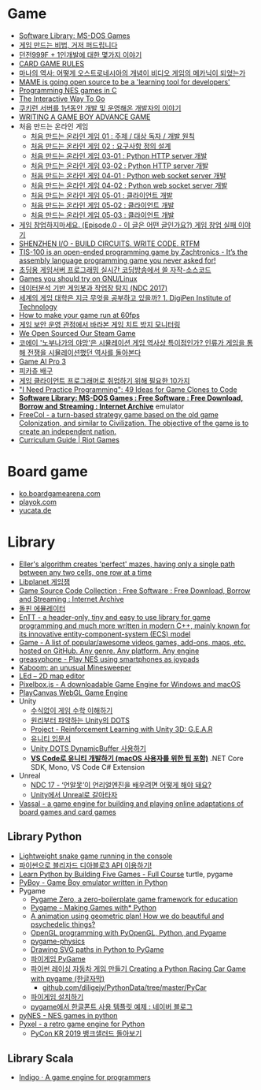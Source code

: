 Game
====
* [Software Library: MS-DOS Games](https://archive.org/details/softwarelibrary_msdos_games/v2)
* [게임 만드는 비법, 거저 퍼드립니다](http://www.huffingtonpost.kr/asadal/story_b_6765806.html)
* [던전999F + 1인개발에 대한 몇가지 이야기](http://wlhermit.blog.me/220319619224)
* [CARD GAME RULES](http://www.pagat.com/)
* [마나의 역사: 어떻게 오스트로네시아의 개념이 비디오 게임의 메카닉이 되었는가](http://ppss.kr/archives/40320)
* [MAME is going open source to be a 'learning tool for developers'](http://gamasutra.com/view/news/243598/MAME_is_going_open_source_to_be_a_learning_tool_for_developers.php)
* [Programming NES games in C](http://shiru.untergrund.net/articles/programming_nes_games_in_c.htm)
* [The Interactive Way To Go](http://playgo.to/iwtg/en/)
* [쿠키런 서버를 1년동안 개발 및 운영해온 개발자의 이야기](http://www.slideshare.net/serialxnet/1-35304689)
* [WRITING A GAME BOY ADVANCE GAME](https://www.reinterpretcast.com/writing-a-game-boy-advance-game)
* 처음 만드는 온라인 게임
  * [처음 만드는 온라인 게임 01 : 주제 / 대상 독자 / 개발 원칙](https://brunch.co.kr/@wedump/4)
  * [처음 만드는 온라인 게임 02 : 요구사항 정의 설계](https://brunch.co.kr/@wedump/5)
  * [처음 만드는 온라인 게임 03-01 : Python HTTP server 개발](https://brunch.co.kr/@wedump/6)
  * [처음 만드는 온라인 게임 03-02 : Python HTTP server 개발](https://brunch.co.kr/@wedump/7)
  * [처음 만드는 온라인 게임 04-01 : Python web socket server 개발](https://brunch.co.kr/@wedump/8)
  * [처음 만드는 온라인 게임 04-02 : Python web socket server 개발](https://brunch.co.kr/@wedump/9)
  * [처음 만드는 온라인 게임 05-01 : 클라이언트 개발](https://brunch.co.kr/@wedump/10)
  * [처음 만드는 온라인 게임 05-02 : 클라이언트 개발](https://brunch.co.kr/@wedump/11)
  * [처음 만드는 온라인 게임 05-03 : 클라이언트 개발](https://brunch.co.kr/@wedump/13)
* [게임 창업하지마세요. (Episode.0 - 이 글은 어떤 글인가요?) 게임 창업 실패 이야기](http://blog.naver.com/pretym1/220710548022)
* [SHENZHEN I/O - BUILD CIRCUITS. WRITE CODE. RTFM](http://store.steampowered.com/app/504210/)
* [TIS-100 is an open-ended programming game by Zachtronics - It’s the assembly language programming game you never asked for!](http://store.steampowered.com/app/370360/)
* [초딩용 게임서버 프로그래밍 실시간 코딩방송에서 쓸 자작-소스코드](https://www.youtube.com/watch?v=Wel1MB9hm1A)
* [Games you should try on GNU/Linux](https://www.unixmen.com/games-try-gnulinux/)
* [데이터분석 기반 게임봇과 작업장 탐지 (NDC 2017)](https://www.slideshare.net/sakai76/ndc-2017-75638339)
* [세계의 게임 대학은 지금 무엇을 공부하고 있을까? 1. DigiPen Institute of Technology](https://alegruz.imweb.me/blog/?q=YToxOntzOjEyOiJrZXl3b3JkX3R5cGUiO3M6MzoiYWxsIjt9&bmode=view&idx=1228644&t=board)
* [How to make your game run at 60fps](https://medium.com/@tglaiel/how-to-make-your-game-run-at-60fps-24c61210fe75)
* [게임 보안 운영 관점에서 바라본 게임 치트 방지 모니터링](https://engineering.linecorp.com/ko/blog/monitoring-to-prevent-game-cheating/)
* [We Open Sourced Our Steam Game](https://medium.com/squallygame/we-open-sourced-our-steam-game-and-why-it-was-a-good-idea-2d5ac72c9802)
* [코에이 '노부나가의 야망'은 시뮬레이션 게임 역사상 특이점인가? 인류가 게임을 통해 전쟁을 시뮬레이션했던 역사를 돌아본다](http://isao76.egloos.com/2662773)
* [Game AI Pro 3](http://www.gameaipro.com)
* [피카츄 배구](https://gorisanson.github.io/pikachu-volleyball/ko/)
* [게임 클라이언트 프로그래머로 취업하기 위해 필요한 10가지](https://ddayin.tistory.com/296)
* ["I Need Practice Programming": 49 Ideas for Game Clones to Code](http://inventwithpython.com/blog/2012/02/20/i-need-practice-programming-49-ideas-for-game-clones-to-code/)
* [**Software Library: MS-DOS Games : Free Software : Free Download, Borrow and Streaming : Internet Archive**](https://archive.org/details/softwarelibrary_msdos_games) emulator
* [FreeCol - a turn-based strategy game based on the old game Colonization, and similar to Civilization. The objective of the game is to create an independent nation.](https://github.com/FreeCol/freecol)
* [Curriculum Guide | Riot Games](https://www.riotgames.com/en/urf-academy/curriculum-guide)

# Board game
* [ko.boardgamearena.com](https://ko.boardgamearena.com/)
* [playok.com](http://www.playok.com/)
* [yucata.de](http://www.yucata.de/en)

# Library
* [Eller's algorithm creates 'perfect' mazes, having only a single path between any two cells, one row at a time](http://www.neocomputer.org/projects/eller.html)
* [Libplanet 게임잼](https://snack.planetarium.dev/kor/2020/03/libplanet-gamejam/)
* [Game Source Code Collection : Free Software : Free Download, Borrow and Streaming : Internet Archive](https://archive.org/details/gamesourcecode)
* [돌핀 에뮬레이터](https://ko.dolphin-emu.org/)
* [EnTT - a header-only, tiny and easy to use library for game programming and much more written in modern C++, mainly known for its innovative entity-component-system (ECS) model](https://github.com/skypjack/entt)
* [Game - A list of popular/awesome videos games, add-ons, maps, etc. hosted on GitHub. Any genre. Any platform. Any engine](https://github.com/leereilly/games)
* [greasyphone - Play NES using smartphones as joypads](https://github.com/olahol/greasyphone#greasyphone)
* [Kaboom: an unusual Minesweeper](https://pwmarcz.pl/blog/kaboom/)
* [LEd – 2D map editor](https://deepnight.net/tools/led-2d-level-editor/)
* [Pixelbox.js - A downloadable Game Engine for Windows and macOS](https://pixwlk.itch.io/pixelbox)
* [PlayCanvas WebGL Game Engine](https://playcanvas.com/)
* Unity
  * [수식없이 게임 수학 이해하기](https://www.slideshare.net/MrDustinLee/ss-147084075)
  * [원리부터 파악하는 Unity의 DOTS](https://blog.iwanhae.ga/intro-of-unity-dots/)
  * [Project - Reinforcement Learning with Unity 3D: G.E.A.R](https://dtransposed.github.io/blog/GEAR.html)
  * [유니티 입문서](https://www.notion.so/7e6214c90c924a669fd1ddb3276d29ad)
  * [Unity DOTS DynamicBuffer 사용하기](https://snack.planetarium.dev/kor/2020/05/unity-dots-start-to-use-dynamic-buffer/)
  * [**VS Code로 유니티 개발하기 (macOS 사용자를 위한 팁 포함)**](https://www.androidhuman.com/tip/2020/09/14/unity_with_vscode/) .NET Core SDK, Mono, VS Code C# Extension
* Unreal
  * [NDC 17 - ‘언알못’이 언리얼엔진을 배우려면 어떻게 해야 돼요?](http://www.thisisgame.com/webzine/gameevent/nboard/227/?n=71531)
  * [Unity에서 Unreal로 갈아타자](https://www.slideshare.net/ddayinhwang9/unity-unreal-210095797)
* [Vassal - a game engine for building and playing online adaptations of board games and card games](http://www.vassalengine.org/)

## Library Python
* [Lightweight snake game running in the console](https://github.com/tancredi/python-console-snake)
* [파이썬으로 블리자드 디아블로3 API 이용하기!](https://tariat.tistory.com/738)
* [Learn Python by Building Five Games - Full Course](https://www.youtube.com/watch?v=XGf2GcyHPhc) turtle, pygame
* [PyBoy - Game Boy emulator written in Python](https://github.com/Baekalfen/PyBoy)
* Pygame
  * [Pygame Zero, a zero-boilerplate game framework for education](http://mauveweb.co.uk/posts/2015/05/pygame-zero.html)
  * [Pygame - Making Games with\* Python](https://www.youtube.com/playlist?list=PLQVvvaa0QuDcxG_Cajz1JyTH6eAvka93C)
  * [A animation using geometric plan! How we do beautiful and psychedelic things?](https://github.com/ryukinix/fractal-plan)
  * [OpenGL programming with PyOpenGL, Python, and Pygame](https://www.youtube.com/playlist?list=PLQVvvaa0QuDdfGpqjkEJSeWKGCP31__wD)
  * [pygame-physics](https://github.com/idgmatrix/pygame-physics)
  * [Drawing SVG paths in Python to PyGame](https://www.youtube.com/watch?v=bbY13xi0yhM)
  * [파이게임 PyGame](https://www.youtube.com/playlist?list=PL7ZVZgsnLwEH_cLdFK67ygJWPpL2rR8XH)
  * [파이썬 레이싱 자동차 게임 만들기 Creating a Python Racing Car Game with pygame (한글자막)](https://www.youtube.com/watch?v=37a7cBmCvB8)
    * [github.com/diligejy/PythonData/tree/master/PyCar](https://github.com/diligejy/PythonData/tree/master/PyCar)
  * [파이게임 설치하기](https://blog.naver.com/dsz08082/221373412901)
  * [pygame에서 한글폰트 사용 템플릿 예제 : 네이버 블로그](https://blog.naver.com/drvoss/222065324957)
* [pyNES - NES games in python](http://gutomaia.net/pyNES/)
* [Pyxel - a retro game engine for Python](https://github.com/kitao/pyxel)
  * [PyCon KR 2019 뱅크샐러드 돌아보기](https://medium.com/rainist-engineering/pycon-kr-2019-banksalad-5b4816325949)

## Library Scala
* [Indigo · A game engine for programmers](https://indigoengine.io/?fbclid=IwAR0BcJa0_wFJYxm0MHnVp8QJCE_LdbEs6VFRBupQx7ZjbzEVQW6Rj69JveM)
